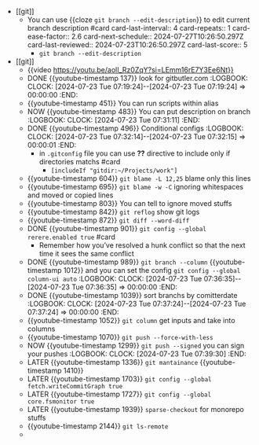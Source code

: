 - [[git]]
	- You can use {{cloze `git branch --edit-description`}} to edit current branch description #card
	  card-last-interval:: 4
	  card-repeats:: 1
	  card-ease-factor:: 2.6
	  card-next-schedule:: 2024-07-27T10:26:50.297Z
	  card-last-reviewed:: 2024-07-23T10:26:50.297Z
	  card-last-score:: 5
		- `git branch --edit-description`
- [[git]]
	- {{video https://youtu.be/aolI_Rz0ZqY?si=LEmm16rE7Y3Ee6Nt}}
	- DONE {{youtube-timestamp 137}} look for gitbutler.com
	  :LOGBOOK:
	  CLOCK: [2024-07-23 Tue 07:19:24]--[2024-07-23 Tue 07:19:24] =>  00:00:00
	  :END:
	- {{youtube-timestamp 451}} You can run scripts within alias
	- NOW {{youtube-timestamp 483}}  You can put description on branch
	  :LOGBOOK:
	  CLOCK: [2024-07-23 Tue 07:31:11]
	  :END:
	- DONE {{youtube-timestamp 496}} Conditional configs
	  :LOGBOOK:
	  CLOCK: [2024-07-23 Tue 07:32:14]--[2024-07-23 Tue 07:32:15] =>  00:00:01
	  :END:
		- in `.gitconfig` file you can use **??** directive to include only if directories matchs #card
			- `[includeIf "gitdir:~/Projects/work"]`
	- {{youtube-timestamp 604}} `git blame -L 12,25` blame only this lines
	- {{youtube-timestamp 695}} `git blame -w -C` ignoring whitespaces and moved or copied lines
	- {{youtube-timestamp 803}} You can tell to ignore moved stuffs
	- {{youtube-timestamp 842}} `git reflog` show git logs
	- {{youtube-timestamp 872}} `git diff --word-diff`
	- DONE {{youtube-timestamp 901}} `git config --global rerere.enabled true` #card
		- Remember how you’ve resolved a hunk conflict so that the next time it sees the same conflict
	- DONE {{youtube-timestamp 989}} `git branch --column` {{youtube-timestamp 1012}}  and you can set the config `git config --global column-ui auto`
	  :LOGBOOK:
	  CLOCK: [2024-07-23 Tue 07:36:35]--[2024-07-23 Tue 07:36:35] =>  00:00:00
	  :END:
	- DONE {{youtube-timestamp 1039}} sort branchs by comitterdate
	  :LOGBOOK:
	  CLOCK: [2024-07-23 Tue 07:37:24]--[2024-07-23 Tue 07:37:24] =>  00:00:00
	  :END:
	- {{youtube-timestamp 1052}} `git column` get inputs and take into columns
	- {{youtube-timestamp 1070}} `git push --force-with-less`
	- NOW {{youtube-timestamp 1299}} `git push --signed` you can sign your pushes
	  :LOGBOOK:
	  CLOCK: [2024-07-23 Tue 07:39:30]
	  :END:
	- LATER {{youtube-timestamp 1336}} `git mantainance` {{youtube-timestamp 1410}}
	- LATER {{youtube-timestamp 1703}} `git config --global fetch.writeCommitGraph true`
	- LATER {{youtube-timestamp 1727}} `git config --global core.fsmonitor true`
	- LATER {{youtube-timestamp 1939}} `sparse-checkout` for monorepo stuffs
	- {{youtube-timestamp 2144}} `git ls-remote`
	-